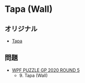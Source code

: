 # Tapa (Wall)

## オリジナル
- [Tapa](tapa.md)

## 問題
- [WPF PUZZLE GP 2020 ROUND 5](../questions/wpfpgp2020_5.md)
	- 9\. Tapa (Wall)
